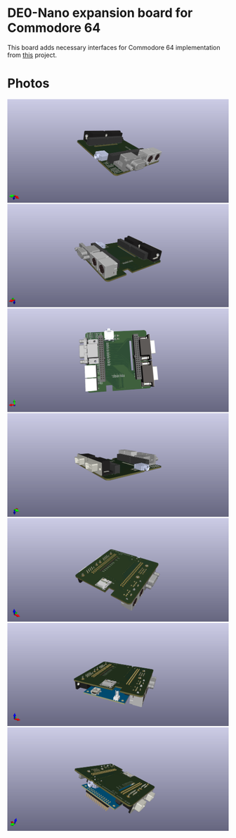 # DE0-Nano expansion board for Commodore 64

This board adds necessary interfaces for Commodore 64 implementation from [this](https://github.com/mczerski/c64_DeMiSTify) project.

# Photos

![](snapshots/de0-nano-c64-bottom1.png)
![](snapshots/de0-nano-c64-bottom2.png)
![](snapshots/de0-nano-c64-bottom3.png)
![](snapshots/de0-nano-c64-bottom4.png)
![](snapshots/de0-nano-c64-front1.png)
![](snapshots/de0-nano-c64-front2.png)
![](snapshots/de0-nano-c64-front3.png)
